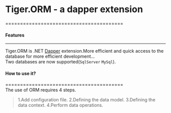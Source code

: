 # Tiger.ORM - a dapper extension
========================================
#### Features
----------------------------------------
Tiger.ORM is .NET [Dapper](https://github.com/StackExchange/Dapper) extension.More efficient and quick access to the database for more efficient development...<br>
Two databases are now supported(`SqlServer` `MySql`).
<br>
#### How to use it?
========================================<br>
The use of ORM requires 4 steps.
> 1.Add configuration file.
> 2.Defining the data model.
> 3.Defining the data context.
> 4.Perform data operations.